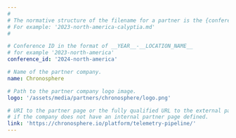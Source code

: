 ```yaml
---
#
# The normative structure of the filename for a partner is the {conference_id}-partner-company-name.md
# For example: '2023-north-america-calyptia.md'
#

# Conference ID in the format of __YEAR__-__LOCATION_NAME__
# for example '2023-north-america'
conference_id: '2024-north-america'

# Name of the partner company.
name: Chronosphere

# Path to the partner company logo image.
logo: '/assets/media/partners/chronosphere/logo.png'

# URI to the partner page or the fully qualified URL to the external partner site
# if the company does not have an internal partner page defined.
link: 'https://chronosphere.io/platform/telemetry-pipeline/'
---
```

